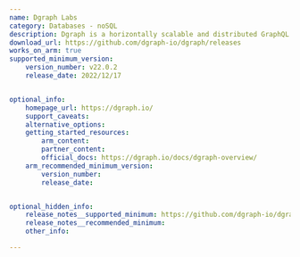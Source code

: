 ```yaml
---
name: Dgraph Labs
category: Databases - noSQL
description: Dgraph is a horizontally scalable and distributed GraphQL database, which has a graph backend, and provides ACID transactions, linearizable reads, and consistent replication.
download_url: https://github.com/dgraph-io/dgraph/releases
works_on_arm: true
supported_minimum_version:
    version_number: v22.0.2
    release_date: 2022/12/17


optional_info:
    homepage_url: https://dgraph.io/
    support_caveats:
    alternative_options:
    getting_started_resources:
        arm_content:
        partner_content:
        official_docs: https://dgraph.io/docs/dgraph-overview/
    arm_recommended_minimum_version:
        version_number:
        release_date:


optional_hidden_info:
    release_notes__supported_minimum: https://github.com/dgraph-io/dgraph/releases/tag/v22.0.2
    release_notes__recommended_minimum:
    other_info:

---
```

